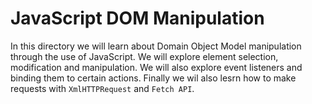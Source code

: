 # JavaScript DOM Manipulation
In this directory we will learn about Domain Object Model manipulation through the use of JavaScript.  We will explore element selection, modification and manipulation.  We will also explore event listeners and binding them to certain actions. Finally we wil also lesrn how to make requests with `XmlHTTPRequest` and `Fetch API`.
